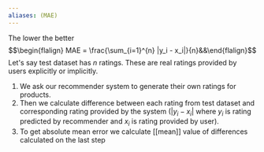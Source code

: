 ```yaml
---
aliases: (MAE)
---
```

The lower the better
$$\begin{flalign} MAE = \frac{\sum_{i=1}^{n} |y_i - x_i|}{n}&&\end{flalign}$$
Let's say test dataset has $n$ ratings. These are real ratings provided by users explicitly or implicitly. 
1. We ask our recommender system to generate their own ratings for products. 
2. Then we calculate difference between each rating from test dataset and corresponding rating provided by the system ($|y_i - x_i|$ where $y_i$ is rating predicted by recommender and $x_i$ is rating provided by user). 
3. To get absolute mean error we calculate [[mean]] value of differences calculated on the last step